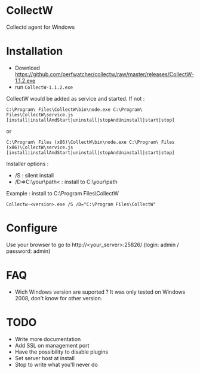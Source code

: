 CollectW
========

Collectd agent for Windows

Installation
============

* Download https://github.com/perfwatcher/collectw/raw/master/releases/CollectW-1.1.2.exe
* run `CollectW-1.1.2.exe`

CollectW would be added as service and started. If not :
```
C:\Program\ Files\CollectW\bin\node.exe C:\Program\ Files\CollectW\service.js [install|installAndStart|uninstall|stopAndUninstall|start|stop]
```
or
```
C:\Program\ Files (x86)\CollectW\bin\node.exe C:\Program\ Files (x86)\CollectW\service.js [install|installAndStart|uninstall|stopAndUninstall|start|stop]
```

Installer options :
* /S : silent install
* /D=&gt;C:\your\path&lt; : install to C:\your\path

Example : install to C:\Program Files\CollectW

```
Collectw-<version>.exe /S /D="C:\Program Files\CollectW"
```

Configure
=========

Use your browser to go to http://<your_server>:25826/ (login: admin / password: admin)


FAQ
===
* Wich Windows version are suported ? It was only tested on Windows 2008, don't know for other version.

TODO
====
* Write more documentation
* Add SSL on management port
* Have the possibility to disable plugins
* Set server host at install
* Stop to write what you'll never do
